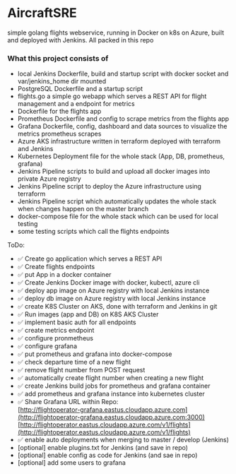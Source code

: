 # AircraftSRE
simple golang flights webservice, running in Docker on k8s on Azure, built and deployed with Jenkins. All packed in this repo

### What this project consists of
- local Jenkins Dockerfile, build and startup script with docker socket and var/jenkins_home dir mounted
- PostgreSQL Dockerfile and a startup script
- flights.go a simple go webapp which serves a REST API for flight management and a endpoint for metrics
- Dockerfile for the flights app
- Prometheus Dockerfile and config to scrape metrics from the flights app
- Grafana Dockerfile, config, dashboard and data sources to visualize the metrics prometheus scrapes
- Azure AKS infrastructure written in terraform deployed with terraform and Jenkins
- Kubernetes Deployment file for the whole stack (App, DB, prometheus, grafana)
- Jenkins Pipeline scripts to build and upload all docker images into private Azure registry
- Jenkins Pipeline script to deploy the Azure infrastructure using terraform
- Jenkins Pipeline script which automatically updates the whole stack when changes happen on the master branch
- docker-compose file for the whole stack which can be used for local testing
- some testing scripts which call the flights endpoints

ToDo:
- :white_check_mark: Create go application which serves a REST API
- :white_check_mark: Create flights endpoints
- :white_check_mark: put App in a docker container
- :white_check_mark: Create Jenkins Docker image with docker, kubectl, azure cli
- :white_check_mark: deploy app image on Azure registry with local Jenkins instance
- :white_check_mark: deploy db image on Azure registry with local Jenkins instance
- :white_check_mark: create K8S Cluster on AKS, done with terraform and Jenkins in git
- :white_check_mark: Run images (app and DB) on K8S AKS Cluster  
- :white_check_mark: implement basic auth for all endpoints
- :white_check_mark: create metrics endpoint
- :white_check_mark: configure pronmetheus
- :white_check_mark: configure grafana
- :white_check_mark: put prometheus and grafana into docker-compose
- :white_check_mark: check departure time of a new flight
- :white_check_mark: remove flight number from POST request
- :white_check_mark: automatically create flight number when creating a new flight 
- :white_check_mark: create Jenkins build jobs for prometheus and grafana container
- :white_check_mark: add prometheus and grafana instance into kubernetes cluster
- :white_check_mark: Share Grafana URL within Repo:  
  [http://flightoperator-grafana.eastus.cloudapp.azure.com](http://flightoperator-grafana.eastus.cloudapp.azure.com:3000)  
  [http://flightoperator.eastus.cloudapp.azure.com/v1/flights](http://flightoperator.eastus.cloudapp.azure.com/v1/flights)  
- :white_check_mark: enable auto deployments when merging to master / develop (Jenkins)
- [optional] enable plugins.txt for Jenkins (and save in repo)
- [optional] enable config as code for Jenkins (and sae in repo)
- [optional] add some users to grafana

